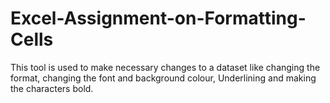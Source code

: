 # Excel-Assignment-on-Formatting-Cells
This tool is used to make necessary changes to a dataset like changing the format, changing the font and background colour, Underlining and making the characters bold.
